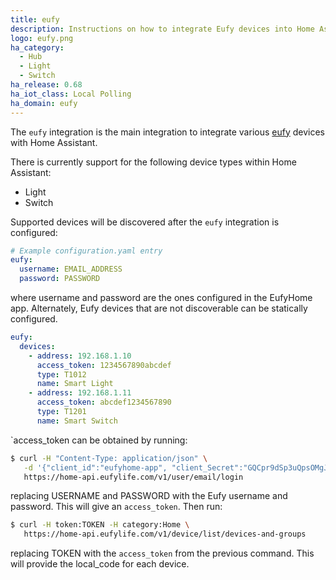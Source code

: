 ```yaml
---
title: eufy
description: Instructions on how to integrate Eufy devices into Home Assistant.
logo: eufy.png
ha_category:
  - Hub
  - Light
  - Switch
ha_release: 0.68
ha_iot_class: Local Polling
ha_domain: eufy
---
```


The `eufy` integration is the main integration to integrate various [eufy](https://www.eufylife.com/) devices with Home Assistant.

There is currently support for the following device types within Home Assistant:

- Light
- Switch

Supported devices will be discovered after the `eufy` integration is configured:

```yaml
# Example configuration.yaml entry
eufy:
  username: EMAIL_ADDRESS
  password: PASSWORD
```

where username and password are the ones configured in the EufyHome app. Alternately, Eufy devices that are not discoverable can be statically configured.

```yaml
eufy:
  devices:
    - address: 192.168.1.10
      access_token: 1234567890abcdef
      type: T1012
      name: Smart Light
    - address: 192.168.1.11
      access_token: abcdef1234567890
      type: T1201
      name: Smart Switch
```

`access_token can be obtained by running:

```bash
$ curl -H "Content-Type: application/json" \
   -d '{"client_id":"eufyhome-app", "client_Secret":"GQCpr9dSp3uQpsOMgJ4xQ", "email":"USERNAME", "password":"PASSWORD"}' \
   https://home-api.eufylife.com/v1/user/email/login
```

replacing USERNAME and PASSWORD with the Eufy username and password. This will give an `access_token`. Then run:

```bash
$ curl -H token:TOKEN -H category:Home \
   https://home-api.eufylife.com/v1/device/list/devices-and-groups
```

replacing TOKEN with the `access_token` from the previous command. This will provide the local_code for each device.
